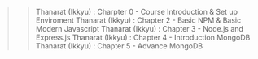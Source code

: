 >> Thanarat (Ikkyu) : Charpter 0 - Course Introduction & Set up Enviroment
    Thanarat (Ikkyu) : Chapter 2 - Basic NPM & Basic Modern Javascript
    Thanarat (Ikkyu) : Chapter 3 - Node.js and Express.js
    Thanarat (Ikkyu) : Chapter 4 - Introduction MongoDB
    Thanarat (Ikkyu) : Chapter 5 - Advance MongoDB